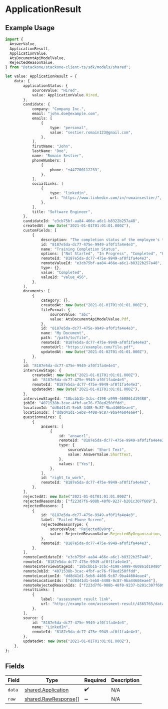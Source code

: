 # ApplicationResult

## Example Usage

```typescript
import {
  AnswerValue,
  ApplicationResult,
  ApplicationValue,
  AtsDocumentApiModelValue,
  RejectedReasonValue,
} from "@stackone/stackone-client-ts/sdk/models/shared";

let value: ApplicationResult = {
    data: {
        applicationStatus: {
            sourceValue: "Hired",
            value: ApplicationValue.Hired,
        },
        candidate: {
            company: "Company Inc.",
            email: "john.doe@example.com",
            emails: [
                {
                    type: "personal",
                    value: "sestier.romain123@gmail.com",
                },
            ],
            firstName: "John",
            lastName: "Doe",
            name: "Romain Sestier",
            phoneNumbers: [
                {
                    phone: "+447700112233",
                },
            ],
            socialLinks: [
                {
                    type: "linkedin",
                    url: "https://www.linkedin.com/in/romainsestier/",
                },
            ],
            title: "Software Engineer",
        },
        candidateId: "e3cb75bf-aa84-466e-a6c1-b8322b257a48",
        createdAt: new Date("2021-01-01T01:01:01.000Z"),
        customFields: [
            {
                description: "The completion status of the employee's training.",
                id: "8187e5da-dc77-475e-9949-af0f1fa4e4e3",
                name: "Training Completion Status",
                options: ["Not Started", "In Progress", "Completed", "Overdue"],
                remoteId: "8187e5da-dc77-475e-9949-af0f1fa4e4e3",
                remoteValueId: "e3cb75bf-aa84-466e-a6c1-b8322b257a48",
                type: {},
                value: "Completed",
                valueId: "value_456",
            },
        ],
        documents: [
            {
                category: {},
                createdAt: new Date("2021-01-01T01:01:01.000Z"),
                fileFormat: {
                    sourceValue: "abc",
                    value: AtsDocumentApiModelValue.Pdf,
                },
                id: "8187e5da-dc77-475e-9949-af0f1fa4e4e3",
                name: "My Document",
                path: "/path/to/file",
                remoteId: "8187e5da-dc77-475e-9949-af0f1fa4e4e3",
                remoteUrl: "https://example.com/file.pdf",
                updatedAt: new Date("2021-01-02T01:01:01.000Z"),
            },
        ],
        id: "8187e5da-dc77-475e-9949-af0f1fa4e4e3",
        interviewStage: {
            createdAt: new Date("2021-01-01T01:01:01.000Z"),
            id: "8187e5da-dc77-475e-9949-af0f1fa4e4e3",
            remoteId: "8187e5da-dc77-475e-9949-af0f1fa4e4e3",
            updatedAt: new Date("2021-01-01T01:01:01.000Z"),
        },
        interviewStageId: "18bcbb1b-3cbc-4198-a999-460861d19480",
        jobId: "4071538b-3cac-4fbf-ac76-f78ed250ffdd",
        locationId: "dd8d41d1-5eb8-4408-9c87-9ba44604eae4",
        locationIds: ["dd8d41d1-5eb8-4408-9c87-9ba44604eae4"],
        questionnaires: [
            {
                answers: [
                    {
                        id: "answer1",
                        remoteId: "8187e5da-dc77-475e-9949-af0f1fa4e4e3",
                        type: {
                            sourceValue: "Short Text",
                            value: AnswerValue.ShortText,
                        },
                        values: ["Yes"],
                    },
                ],
                id: "right_to_work",
                remoteId: "8187e5da-dc77-475e-9949-af0f1fa4e4e3",
            },
        ],
        rejectedAt: new Date("2021-01-01T01:01:01.000Z"),
        rejectedReasonIds: ["f223d7f6-908b-48f0-9237-b201c307f609"],
        rejectedReasons: [
            {
                id: "8187e5da-dc77-475e-9949-af0f1fa4e4e3",
                label: "Failed Phone Screen",
                rejectedReasonType: {
                    sourceValue: "RejectedByOrg",
                    value: RejectedReasonValue.RejectedByOrganization,
                },
                remoteId: "8187e5da-dc77-475e-9949-af0f1fa4e4e3",
            },
        ],
        remoteCandidateId: "e3cb75bf-aa84-466e-a6c1-b8322b257a48",
        remoteId: "8187e5da-dc77-475e-9949-af0f1fa4e4e3",
        remoteInterviewStageId: "18bcbb1b-3cbc-4198-a999-460861d19480",
        remoteJobId: "4071538b-3cac-4fbf-ac76-f78ed250ffdd",
        remoteLocationId: "dd8d41d1-5eb8-4408-9c87-9ba44604eae4",
        remoteLocationIds: ["dd8d41d1-5eb8-4408-9c87-9ba44604eae4"],
        remoteRejectedReasonIds: ["f223d7f6-908b-48f0-9237-b201c307f609"],
        resultLinks: [
            {
                label: "assessment result link",
                url: "http://example.com/assessment-result/4565765/data",
            },
        ],
        source: {
            id: "8187e5da-dc77-475e-9949-af0f1fa4e4e3",
            name: "LinkedIn",
            remoteId: "8187e5da-dc77-475e-9949-af0f1fa4e4e3",
        },
        updatedAt: new Date("2021-01-01T01:01:01.000Z"),
    },
};
```

## Fields

| Field                                                             | Type                                                              | Required                                                          | Description                                                       |
| ----------------------------------------------------------------- | ----------------------------------------------------------------- | ----------------------------------------------------------------- | ----------------------------------------------------------------- |
| `data`                                                            | [shared.Application](../../../sdk/models/shared/application.md)   | :heavy_check_mark:                                                | N/A                                                               |
| `raw`                                                             | [shared.RawResponse](../../../sdk/models/shared/rawresponse.md)[] | :heavy_minus_sign:                                                | N/A                                                               |